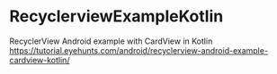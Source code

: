 # RecyclerviewExampleKotlin
RecyclerView Android example with CardView in Kotlin
https://tutorial.eyehunts.com/android/recyclerview-android-example-cardview-kotlin/
